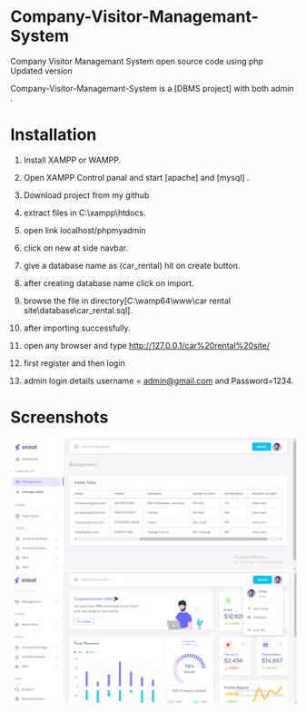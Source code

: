 # Company-Visitor-Managemant-System
Company Visitor Managemant System open source code using php
Updated version

Company-Visitor-Managemant-System is a [DBMS project] with both admin .

# Installation

1. Install XAMPP or WAMPP.

2. Open XAMPP Control panal and start [apache] and [mysql] .

3. Download project from my github
    
4. extract files in C:\\xampp\htdocs\.

5. open link localhost/phpmyadmin

6. click on new at side navbar.

7. give a database name as (car_rental) hit on create button.

8. after creating database name click on import.

9. browse the file in directory[C:\wamp64\www\car rental site\database\car_rental.sql].

10. after importing successfully.

11. open any browser and type http://127.0.0.1/car%20rental%20site/

12. first register and then login

13. admin login details  username = admin@gmail.com and Password=1234.

# Screenshots
![Image of adduser](https://github.com/ChitshineWai/Company-Visitor-Managemant-System/blob/master/admin/cvms.png)
![Image of adduser](https://github.com/ChitshineWai/Company-Visitor-Managemant-System/blob/master/admin/cvms1.png)
